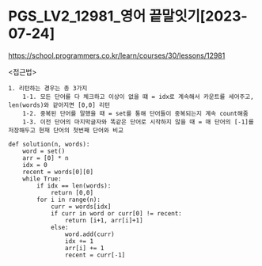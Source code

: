 # PGS_LV2_12981_영어 끝말잇기[2023-07-24]
https://school.programmers.co.kr/learn/courses/30/lessons/12981

<접근법>
```
1. 리턴하는 경우는 총 3가지
    1-1. 모든 단어를 다 체크하고 이상이 없을 떄 = idx로 계속해서 카운트를 세어주고, len(words)와 같아지면 [0,0] 리턴
    1-2. 중복된 단어를 말했을 때 = set를 통해 단어들이 중복되는지 계속 count해줌
    1-3. 이전 단어의 마지막글자와 똑같은 단어로 시작하지 않을 때 = 매 단어의 [-1]를 저장해두고 현재 단어의 첫번째 단어와 비교
```



```
def solution(n, words):
    word = set()
    arr = [0] * n
    idx = 0
    recent = words[0][0]
    while True:
        if idx == len(words):
            return [0,0]
        for i in range(n):
            curr = words[idx]
            if curr in word or curr[0] != recent:
                return [i+1, arr[i]+1]
            else:
                word.add(curr)
                idx += 1
                arr[i] += 1
                recent = curr[-1]
```